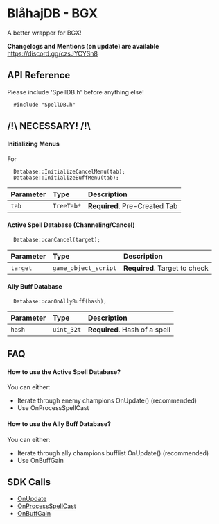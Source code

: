 
# BlåhajDB - BGX

A better wrapper for BGX!

**Changelogs and Mentions (on update) are available** https://discord.gg/czsJYCYSn8




## API Reference

Please include 'SpellDB.h' before anything else!
```http
  #include "SpellDB.h"
```

## /!\ NECESSARY! /!\
#### **Initializing Menus**

For
```http
  Database::InitializeCancelMenu(tab);
  Database::InitializeBuffMenu(tab);
``` 

| Parameter | Type     | Description                |
| :-------- | :------- | :------------------------- |
| `tab` | `TreeTab*` | **Required**. Pre-Created Tab |

#### **Active Spell Database (Channeling/Cancel)**

```http
  Database::canCancel(target);
```

| Parameter | Type     | Description                |
| :-------- | :------- | :------------------------- |
| `target` | `game_object_script` | **Required**. Target to check |

#### **Ally Buff Database**

```http
  Database::canOnAllyBuff(hash);
```

| Parameter | Type     | Description                       |
| :-------- | :------- | :-------------------------------- |
| `hash`      | `uint_32t` | **Required**. Hash of a spell |


## FAQ

#### How to use the Active Spell Database?

You can either:

- Iterate through enemy champions OnUpdate() (recommended)
- Use OnProcessSpellCast


#### How to use the Ally Buff Database?

You can either:

- Iterate through ally champions bufflist OnUpdate() (recommended)
- Use OnBuffGain


## SDK Calls

 - [OnUpdate](https://github.com/BGXGG/SDK/blob/main/plugin_sdk.hpp#L3504)
 - [OnProcessSpellCast](https://github.com/BGXGG/SDK/blob/main/plugin_sdk.hpp#L3560)
 - [OnBuffGain](https://github.com/BGXGG/SDK/blob/main/plugin_sdk.hpp#L3623)

